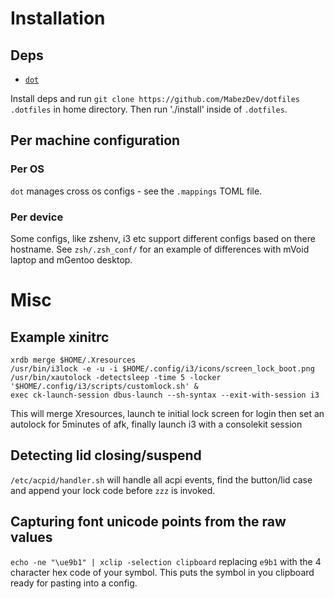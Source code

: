 # Installation

## Deps
 - [`dot`](https://github.com/ubnt-intrepid/dot)

Install deps and run `git clone https://github.com/MabezDev/dotfiles .dotfiles` in home directory. Then run './install' inside of `.dotfiles`.

## Per machine configuration

### Per OS

`dot` manages cross os configs - see the `.mappings` TOML file.

### Per device

Some configs, like zshenv, i3 etc support different configs based on there hostname. See `zsh/.zsh_conf/` for an example of differences with mVoid laptop and mGentoo desktop.

# Misc

## Example xinitrc

```
xrdb merge $HOME/.Xresources   
/usr/bin/i3lock -e -u -i $HOME/.config/i3/icons/screen_lock_boot.png
/usr/bin/xautolock -detectsleep -time 5 -locker '$HOME/.config/i3/scripts/customlock.sh' &
exec ck-launch-session dbus-launch --sh-syntax --exit-with-session i3
```

This will merge Xresources, launch te initial lock screen for login
then set an autolock for 5minutes of afk, finally launch i3 with a consolekit session

## Detecting lid closing/suspend

`/etc/acpid/handler.sh` will handle all acpi events, find the button/lid case and append your lock code before `zzz` is invoked.

## Capturing font unicode points from the raw values

`echo -ne "\ue9b1" | xclip -selection clipboard` replacing `e9b1` with the 4 character hex code of your symbol. This puts the symbol in you clipboard ready for pasting into a config.

